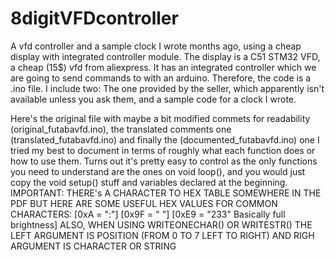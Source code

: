 # 8digitVFDcontroller
A vfd controller and a sample clock I wrote months ago, using a cheap display with integrated controller module.
The display is a C51 STM32 VFD, a cheap (15$) vfd from aliexpress. It has an integrated controller which we are going to send commands to with an arduino.
Therefore, the code is a .ino file. I include two: The one provided by the seller, which apparently isn't available unless you ask them, and a sample code for a clock I wrote.

Here's the original file with maybe a bit modified commets for readability (original_futabavfd.ino), the translated comments one (translated_futabavfd.ino) and finally the (documented_futabavfd.ino) one I tried my best to document in terms of roughly what each function does or how to use them.
Turns out it's pretty easy to control as the only functions you need to understand are the ones on void loop(), and you would just copy the void setup() stuff and variables declared at the beginning.
IMPORTANT: THERE's A CHARACTER TO HEX TABLE SOMEWHERE IN THE PDF BUT HERE ARE SOME USEFUL HEX VALUES FOR COMMON CHARACTERS: 
[0xA = ":"] [0x9F = " "] [0xE9 = "233" Basically full brightness]
ALSO, WHEN USING WRITEONECHAR() OR WRITESTR() THE LEFT ARGUMENT IS POSITION (FROM 0 TO 7 LEFT TO RIGHT) AND RIGH ARGUMENT IS CHARACTER OR STRING